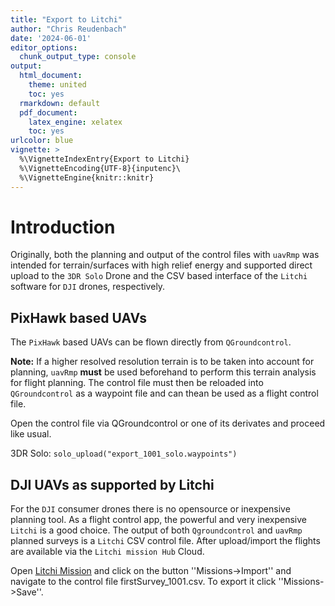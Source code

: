 ```yaml
---
title: "Export to Litchi"
author: "Chris Reudenbach"
date: '2024-06-01'
editor_options:
  chunk_output_type: console
output:
  html_document: 
    theme: united
    toc: yes
  rmarkdown: default
  pdf_document:
    latex_engine: xelatex
    toc: yes
urlcolor: blue
vignette: >
  %\VignetteIndexEntry{Export to Litchi}
  %\VignetteEncoding{UTF-8}{inputenc}\
  %\VignetteEngine{knitr::knitr}
---
```






# Introduction

Originally, both the planning and output of the control files with `uavRmp` was intended for terrain/surfaces with high relief energy and supported direct upload to the `3DR Solo` Drone and the CSV based interface of the `Litchi` software for `DJI` drones, respectively. 

## PixHawk based UAVs

The `PixHawk` based UAVs can be flown directly from `QGroundcontrol`. 

**Note:** If  a higher resolved resolution terrain is to be taken into account for planning, `uavRmp` **must** be used beforehand to perform this terrain analysis for flight planning. The control file must then be reloaded into `QGroundcontrol` as a waypoint file and can thean be used as a flight control file. 

Open the control file via QGroundcontrol or one of its derivates and proceed like usual. 

3DR Solo:
```solo_upload("export_1001_solo.waypoints")```

## DJI UAVs as supported by Litchi 
For the `DJI` consumer drones there is no opensource or inexpensive planning tool. As a flight control app, the powerful and very inexpensive `Litchi` is a good choice. The output of both `Qgroundcontrol` and `uavRmp` planned surveys is a `Litchi` CSV control file. After upload/import the flights are available via the `Litchi mission Hub` Cloud. 

Open [Litchi Mission](https://flylitchi.com/) and click on the button ''Missions->Import'' and navigate to the control file firstSurvey_1001.csv. To export it click ''Missions->Save''. 








